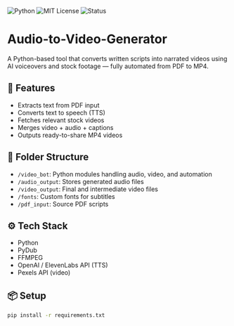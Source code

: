![Python](https://img.shields.io/badge/built_with-python-blue?logo=python&logoColor=white)
![MIT License](https://img.shields.io/badge/license-MIT-green)
![Status](https://img.shields.io/badge/status-active-brightgreen)

# Audio-to-Video-Generator
A Python-based tool that converts written scripts into narrated videos using AI voiceovers and stock footage — fully automated from PDF to MP4.


## 🚀 Features
- Extracts text from PDF input
- Converts text to speech (TTS)
- Fetches relevant stock videos
- Merges video + audio + captions
- Outputs ready-to-share MP4 videos

## 📁 Folder Structure
- `/video_bot`: Python modules handling audio, video, and automation
- `/audio_output`: Stores generated audio files
- `/video_output`: Final and intermediate video files
- `/fonts`: Custom fonts for subtitles
- `/pdf_input`: Source PDF scripts

## ⚙️ Tech Stack
- Python
- PyDub
- FFMPEG
- OpenAI / ElevenLabs API (TTS)
- Pexels API (video)

## 📦 Setup
```bash
pip install -r requirements.txt
